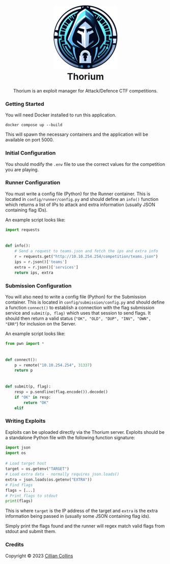 <h1 align="center">
    <img src="server/static/images/logo.png" width="200px" alt="Thorium">
    <br>
    <span>Thorium</span>
</h1>
<div align="center">Thorium is an exploit manager for Attack/Defence CTF competitions.</div>

### Getting Started
You will need Docker installed to run this application.
```shell
docker compose up --build
```
This will spawn the necessary containers and the application will be available on port 5000.

### Initial Configuration
You should modify the `.env` file to use the correct values for the competition you are playing.

### Runner Configuration
You must write a config file (Python) for the Runner container. This is located in `config/runner/config.py` and should define an `info()` function which returns a list of IPs to attack and extra information (usually JSON containing flag IDs).

An example script looks like:
```python
import requests


def info():
    # Send a request to teams.json and fetch the ips and extra info
    r = requests.get("http://10.10.254.254/competition/teams.json")
    ips = r.json()['teams']
    extra = r.json()['services']
    return ips, extra
```

### Submission Configuration
You will also need to write a config file (Python) for the Submission container. This is located in `config/submission/config.py` and should define a function `connect()` to establish a connection with the flag submission service and `submit(p, flag)` which uses that session to send flags. It should then return a valid status (`"OK", "OLD", "DUP", "INV", "OWN", "ERR"`) for inclusion on the Server.

An example script looks like:
```python
from pwn import *


def connect():
    p = remote("10.10.254.254", 31337)
    return p


def submit(p, flag):
    resp = p.sendline(flag.encode()).decode()
    if "OK" in resp:
        return "OK"
    elif 

```

### Writing Exploits
Exploits can be uploaded directly via the Thorium server. Exploits should be a standalone Python file with the following function signature:
```python
import json
import os

# Load target host
target = os.getenv("TARGET")
# Load extra data - normally requires json.loads()
extra = json.loads(os.getenv("EXTRA"))
# Find flags
flags = [...]
# Print flags to stdout
print(flags)
```
This is where `target` is the IP address of the target and `extra` is the extra information being passed in (usually some JSON containing flag ids).

Simply print the flags found and the runner will regex match valid flags from stdout and submit them.

### Credits
Copyright &copy; 2023 [Cillian Collins](https://github.com/Cillian-Collins)